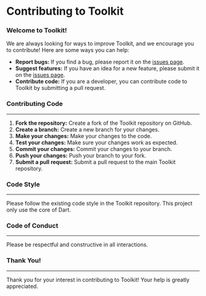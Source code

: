 # Contributing to Toolkit

### Welcome to Toolkit!

We are always looking for ways to improve Toolkit, and we encourage you to contribute! Here are some ways you can help:

* **Report bugs:** If you find a bug, please report it on the [issues page](https://github.com/wux4an/toolkit/issues).
* **Suggest features:** If you have an idea for a new feature, please submit it on the [issues page](https://github.com/wux4an/toolkit/issues).
* **Contribute code:** If you are a developer, you can contribute code to Toolkit by submitting a pull request.

### Contributing Code
---

1. **Fork the repository:** Create a fork of the Toolkit repository on GitHub.
2. **Create a branch:** Create a new branch for your changes.
3. **Make your changes:** Make your changes to the code.
4. **Test your changes:** Make sure your changes work as expected.
5. **Commit your changes:** Commit your changes to your branch.
6. **Push your changes:** Push your branch to your fork.
7. **Submit a pull request:** Submit a pull request to the main Toolkit repository.

### Code Style
---
Please follow the existing code style in the Toolkit repository.
This project only use the core of Dart.

### Code of Conduct
---
Please be respectful and constructive in all interactions.

### Thank You!
---
Thank you for your interest in contributing to Toolkit! Your help is greatly appreciated.

